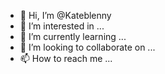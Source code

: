 - 👋 Hi, I’m @Kateblenny
- 👀 I’m interested in ...
- 🌱 I’m currently learning ...
- 💞️ I’m looking to collaborate on ...
- 📫 How to reach me ...

<!---
Kateblenny/Kateblenny is a ✨ special ✨ repository because its `README.md` (this file) appears on your GitHub profile.
You can click the Preview link to take a look at your changes.
--->

